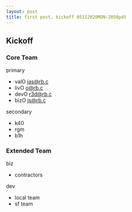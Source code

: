 ```yaml
---
layout: post
title: first post, kickoff 05112020MON-2050pdt
---
```


## Kickoff ##

### Core Team ###

primary
- valO jas@rb.c
- livO o@rb.c
- devO r3d@rb.c
- bizO js@rb.c

secondary
- k40
- rgm
- b1h

### Extended Team ###

biz
- contractors

dev
- local team
- sf team

